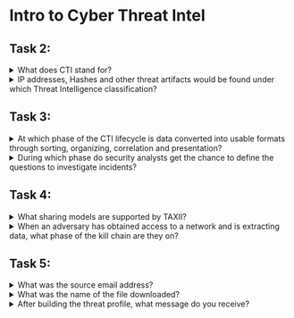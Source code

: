 # Intro to Cyber Threat Intel

## Task 2:

<details>

<summary>What does CTI stand for?</summary>

Cyber Threat Intelligence

</details>

<details>

<summary>IP addresses, Hashes and other threat artifacts would be found under which Threat Intelligence classification?</summary>

Technical Intel

</details>

## Task 3:

<details>

<summary>At which phase of the CTI lifecycle is data converted into usable formats through sorting, organizing, correlation and presentation?</summary>

Processing

</details>

<details>

<summary>During which phase do security analysts get the chance to define the questions to investigate incidents?</summary>

Direction

</details>

## Task 4:

<details>

<summary>What sharing models are supported by TAXII?</summary>

Collection and Channel

</details>

<details>

<summary>When an adversary has obtained access to a network and is extracting data, what phase of the kill chain are they on?</summary>

Actions on Objectives

</details>

## Task 5:

<details>

<summary>What was the source email address?</summary>

vipivillain@badbank.com

</details>

<details>

<summary>What was the name of the file downloaded?</summary>

flbpfuh.exe

</details>

<details>

<summary>After building the threat profile, what message do you receive?</summary>

THM{NOW\_I\_CAN\_CTI}

</details>
